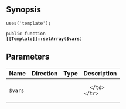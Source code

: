 ## Synopsis

<code>uses('template');</code>

<code>public function <b>[[Template]]::setArray</b>(<b>$vars</b>)</code>

## Parameters

<table>
  <thead>
    <tr>
      <th>Name</th>
      <th>Direction</th>
      <th>Type</th>
      <th>Description</th>
    </tr>
  </thead>
  <tbody>
    <tr>
      <td><code>$vars</code>
      <td><i></i></td>
      <td></td>
      <td>

      </td>
    </tr>
  </tbody>
</table>


